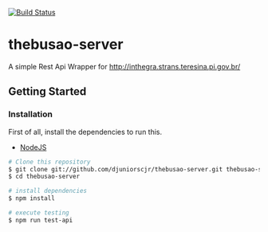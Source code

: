 [![Build Status](https://travis-ci.org/djuniorscjr/library-app.svg?branch=master)](https://travis-ci.org/djuniorscjr/library-app)

# thebusao-server
A simple Rest Api Wrapper for http://inthegra.strans.teresina.pi.gov.br/

## Getting Started

### Installation

First of all, install the dependencies to run this.

- [NodeJS](http://nodejs.org/)


```sh
# Clone this repository
$ git clone git://github.com/djuniorscjr/thebusao-server.git thebusao-server
$ cd thebusao-server

# install dependencies
$ npm install

# execute testing
$ npm run test-api
```
